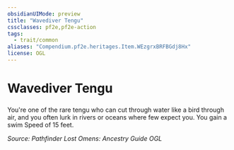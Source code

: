 ```yaml
---
obsidianUIMode: preview
title: "Wavediver Tengu"
cssclasses: pf2e,pf2e-action
tags:
  - trait/common
aliases: "Compendium.pf2e.heritages.Item.WEzgrxBRFBGdj8Hx"
license: OGL
---
```

# Wavediver Tengu

### 






You're one of the rare tengu who can cut through water like a bird through air, and you often lurk in rivers or oceans where few expect you. You gain a swim Speed of 15 feet.

*Source: Pathfinder Lost Omens: Ancestry Guide*
*OGL*